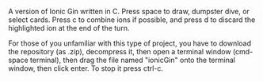 A version of Ionic Gin written in C. Press space to draw, dumpster dive, or select cards. Press c to combine ions if possible, and press d to discard the highlighted ion at the end of the turn.

For those of you unfamiliar with this type of project, you have to download the repository (as .zip), decompress it, then open a terminal window (cmd-space terminal), then drag the file named "ionicGin" onto the terminal window, then click enter. To stop it press ctrl-c.
